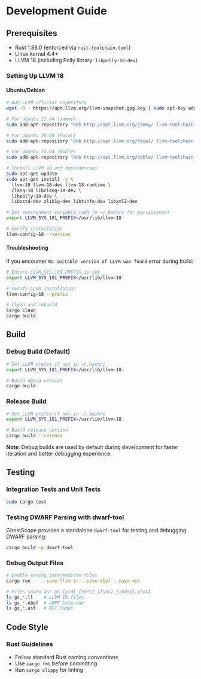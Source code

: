# Development Guide

## Prerequisites

- Rust 1.88.0 (enforced via `rust-toolchain.toml`)
- Linux kernel 4.4+
- LLVM 18 (including Polly library: `libpolly-18-dev`)

### Setting Up LLVM 18

#### Ubuntu/Debian

```bash
# Add LLVM official repository
wget -O - https://apt.llvm.org/llvm-snapshot.gpg.key | sudo apt-key add -

# For Ubuntu 22.04 (Jammy)
sudo add-apt-repository "deb http://apt.llvm.org/jammy/ llvm-toolchain-jammy-18 main"

# For Ubuntu 20.04 (Focal)
sudo add-apt-repository "deb http://apt.llvm.org/focal/ llvm-toolchain-focal-18 main"

# For Ubuntu 24.04 (Noble)
sudo add-apt-repository "deb http://apt.llvm.org/noble/ llvm-toolchain-noble-18 main"

# Install LLVM 18 and dependencies
sudo apt-get update
sudo apt-get install -y \
  llvm-18 llvm-18-dev llvm-18-runtime \
  clang-18 libclang-18-dev \
  libpolly-18-dev \
  libzstd-dev zlib1g-dev libtinfo-dev libxml2-dev

# Set environment variable (add to ~/.bashrc for persistence)
export LLVM_SYS_181_PREFIX=/usr/lib/llvm-18

# Verify installation
llvm-config-18 --version
```

#### Troubleshooting

If you encounter `No suitable version of LLVM was found` error during build:

```bash
# Ensure LLVM_SYS_181_PREFIX is set
export LLVM_SYS_181_PREFIX=/usr/lib/llvm-18

# Verify LLVM installation
llvm-config-18 --prefix

# Clean and rebuild
cargo clean
cargo build
```

## Build

### Debug Build (Default)

```bash
# Set LLVM prefix if not in ~/.bashrc
export LLVM_SYS_181_PREFIX=/usr/lib/llvm-18

# Build debug version
cargo build
```

### Release Build

```bash
# Set LLVM prefix if not in ~/.bashrc
export LLVM_SYS_181_PREFIX=/usr/lib/llvm-18

# Build release version
cargo build --release
```

**Note**: Debug builds are used by default during development for faster iteration and better debugging experience.

## Testing

### Integration Tests and Unit Tests

```bash
sudo cargo test
```

### Testing DWARF Parsing with dwarf-tool

GhostScope provides a standalone `dwarf-tool` for testing and debugging DWARF parsing:

```bash
cargo build -p dwarf-tool
```

### Debug Output Files

```bash
# Enable saving intermediate files
cargo run -- --save-llvm-ir --save-ebpf --save-ast

# Files saved as: gs_{pid}_{exec}_{func}_{index}.{ext}
ls gs_*.ll    # LLVM IR files
ls gs_*.ebpf  # eBPF bytecode
ls gs_*.ast   # AST dumps
```

## Code Style

### Rust Guidelines

- Follow standard Rust naming conventions
- Use `cargo fmt` before committing
- Run `cargo clippy` for linting
